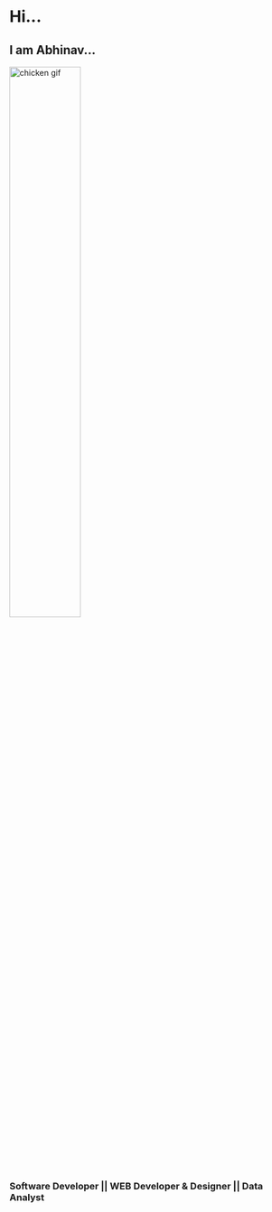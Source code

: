 # Hi...

## I am Abhinav... 
<img src="https://user-images.githubusercontent.com/66355946/145436438-6428ff18-bd2f-40fb-92f5-d3452a8a66c7.gif" alt="chicken gif" width="50%"> 

### Software Developer || WEB Developer & Designer || Data Analyst
